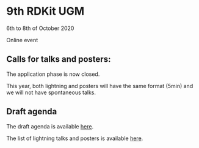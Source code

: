 # 9th RDKit UGM

6th to 8th of October 2020

Online event

## Calls for talks and posters:

The application phase is now closed.

This year, both lightning and posters will have the same format (5min) and we will not have spontaneous talks.

## Draft agenda

The draft agenda is available [here](https://github.com/rdkit/UGM_2020/blob/master/info/draft_agenda.pdf).

The list of lightning talks and posters is available [here](https://github.com/rdkit/UGM_2020/blob/master/info/Lightning_list.pdf).
